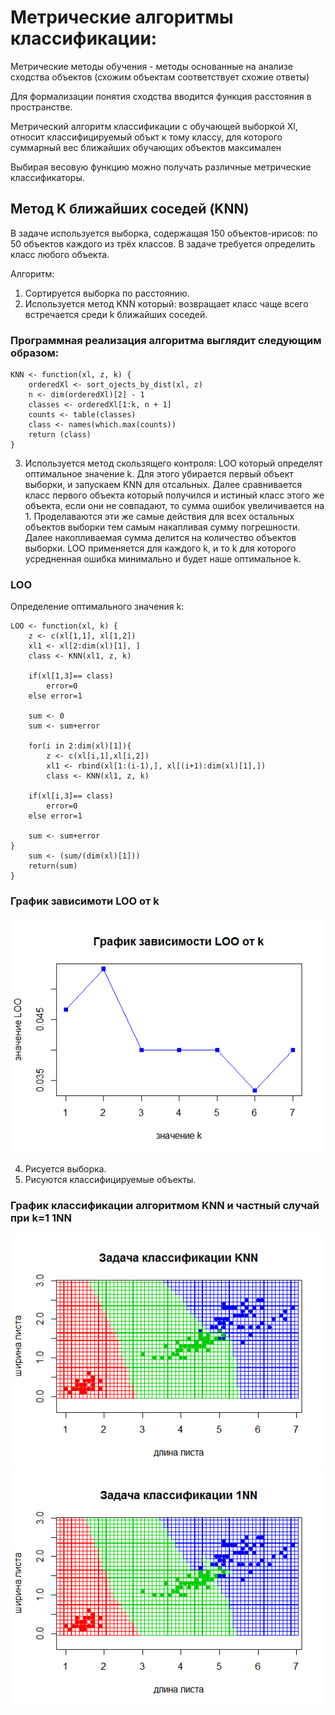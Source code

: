 # Метрические алгоритмы классификации:

 Метрические методы обучения - методы основанные на анализе сходства объектов (схожим объектам соответствует схожие ответы)
 
 Для формализации понятия сходства вводится функция расстояния в пространстве.
 
 Метрический алгоритм классификации с обучающей выборкой Xl, относит классифицируемый объкт к тому классу, для которого суммарный вес ближайших обучающих объектов максимален 

 Выбирая весовую функцию можно получать различные метрические классификаторы.
 
## Метод K ближайших соседей (KNN)

В задаче используется выборка, содержащая 150 объектов-ирисов:
по 50 объектов каждого из трёх классов. В задаче требуется определить класс любого объекта.


Алгоритм:
1. Сортируется выборка по расстоянию.
2. Используется метод KNN который: возвращает класс чаще всего встречается среди k ближайших соседей.

### Программная реализация алгоритма выглядит следующим образом:
    KNN <- function(xl, z, k) {	  
		orderedXl <- sort_ojects_by_dist(xl, z)     
		n <- dim(orderedXl)[2] - 1 
		classes <- orderedXl[1:k, n + 1] 
		counts <- table(classes) 
		class <- names(which.max(counts)) 
		return (class)	  
	}

3. Используется метод скользящего контроля: LOO который определят оптимальное значение k. 
Для этого убирается первый объект выборки, и запускаем KNN для отсальных. 
Далее сравнивается класс первого объекта который получился и истиный класс этого же объекта, если они не совпадают, 
то сумма ошибок увеличивается на 1. 
Проделаваются эти же самые действия для всех остальных объектов выборки тем самым накапливая сумму погрешности. 
Далее накопливаемая сумма делится на количество объектов выборки. 
LOO применяется для каждого k, и то k для которого усредненная ошибка минимально и будет наше оптимальное k.

### LOO

Определение оптимального значения k:

    LOO <- function(xl, k) {
		z <- c(xl[1,1], xl[1,2])
		xl1 <- xl[2:dim(xl)[1], ]
		class <- KNN(xl1, z, k)
	
		if(xl[1,3]== class) 
			error=0
		else error=1
	
		sum <- 0
		sum <- sum+error
		
		for(i in 2:dim(xl)[1]){
			z <- c(xl[i,1],xl[i,2])
			xl1 <- rbind(xl[1:(i-1),], xl[(i+1):dim(xl)[1],])
			class <- KNN(xl1, z, k)
	
		if(xl[i,3]== class) 
			error=0
		else error=1
		
		sum <- sum+error
	}	
		sum <- (sum/(dim(xl)[1]))
		return(sum)
	}

### График зависимоти LOO от k
![](https://github.com/PavlovaJulia/R_Projects/blob/master/lab2/LOO.png)

4. Рисуется выборка.
5. Рисуются классифицируемые объекты.

	
###	График классификации алгоритмом KNN и частный случай при k=1 1NN
![](https://github.com/PavlovaJulia/R_Projects/blob/master/lab2/KNN.png)
![](https://github.com/PavlovaJulia/R_Projects/blob/master/lab1/1NN.png)


